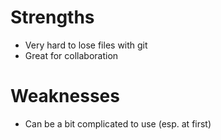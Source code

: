 # Strengths
- Very hard to lose files with git
- Great for collaboration
# Weaknesses
- Can be a bit complicated to use (esp. at first)